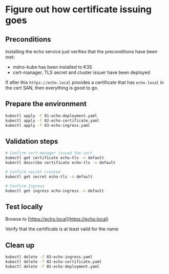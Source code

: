 # Figure out how certificate issuing goes

## Preconditions

Installing the echo service just verifies that the preconditions have been met:
- mdns-kube has been installed to K3S
- cert-manager, TLS secret and cluster issuer have been deployed

If after this `https://echo.local` provides a certificate that has `echo.local` in the cert SAN,
then everything is good to go.

## Prepare the environment

```bash
kubectl apply -f 01-echo-deployment.yaml
kubectl apply -f 02-echo-certificate.yaml
kubectl apply -f 03-echo-ingress.yaml
```

## Validation steps

```bash
# Confirm cert-manager issued the cert
kubectl get certificate echo-tls -n default
kubectl describe certificate echo-tls -n default

# Confirm secret created
kubectl get secret echo-tls -n default

# Confirm Ingress
kubectl get ingress echo-ingress -n default
```

## Test locally

Browse to [https://echo.local](https://echo.local)

Verify that the certificate is at least valid for the name

## Clean up

```bash
kubectl delete -f 03-echo-ingress.yaml
kubectl delete -f 02-echo-certificate.yaml
kubectl delete -f 01-echo-deployment.yaml
```